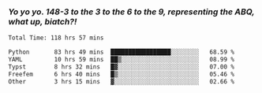 ### ***Yo yo yo. 148-3 to the 3 to the 6 to the 9, representing the ABQ, what up, biatch?!***

<!--START_SECTION:waka-->

```txt
Total Time: 118 hrs 57 mins

Python       83 hrs 49 mins  █████████████████░░░░░░░░   68.59 %
YAML         10 hrs 59 mins  ██▒░░░░░░░░░░░░░░░░░░░░░░   08.99 %
Typst        8 hrs 32 mins   █▓░░░░░░░░░░░░░░░░░░░░░░░   07.00 %
Freefem      6 hrs 40 mins   █▒░░░░░░░░░░░░░░░░░░░░░░░   05.46 %
Other        3 hrs 15 mins   ▓░░░░░░░░░░░░░░░░░░░░░░░░   02.66 %
```

<!--END_SECTION:waka-->

<!--
**AJMC2002/AJMC2002** is a ✨ _special_ ✨ repository because its `README.md` (this file) appears on your GitHub profile.

Here are some ideas to get you started:

- 🔭 I’m currently working on ...
- 🌱 I’m currently learning ...
- 👯 I’m looking to collaborate on ...
- 🤔 I’m looking for help with ...
- 💬 Ask me about ...
- 📫 How to reach me: ...
- 😄 Pronouns: ...
- ⚡ Fun fact: ...
-->

